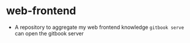 # web-frontend
 * A repository to aggregate my web frontend knowledge
`gitbook serve` can open the gitbook server
